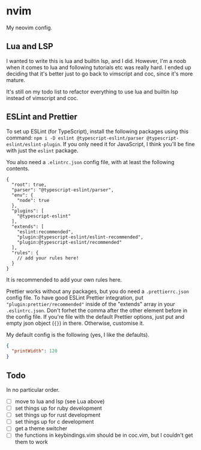 # nvim

My neovim config.

## Lua and LSP

I wanted to write this is lua and builtin lsp, and I did. However, I'm a noob when it comes to lua and following tutorials etc was really hard. I ended up deciding that it's better just to go back to vimscript and coc, since it's more mature.

It's still on my todo list to refactor everything to use lua and builtin lsp instead of vimscript and coc.

## ESLint and Prettier

To set up ESLint (for TypeScript), install the following packages using this command: `npm i -D eslint @typescript-eslint/parser @typescript-eslint/eslint-plugin`. If you only need it for JavaScript, I think you'll be fine with just the `eslint` package.

You also need a `.elintrc.json` config file, with at least the following contents.

```jsonc
{
  "root": true,
  "parser": "@typescript-eslint/parser",
  "env": {
    "node": true
  },
  "plugins": [
    "@typescript-eslint"
  ],
  "extends": [
    "eslint:recommended",
    "plugin:@typescript-eslint/eslint-recommended",
    "plugin:@typescript-eslint/recommended"
  ],
  "rules": {
    // add your rules here!
  }
}
```

It is recommended to add your own rules here.

Prettier works without any packages, but you do need a `.prettierrc.json` config file. To have good ESLint Prettier integration, put `"plugin:prettier/recommended"` inside of the "extends" array in your `.eslintrc.json`. Don't forhet the comma after the other element before in the config file. If you're file with the default Prettier options, just put and empty json object (`{}`) in there. Otherwise, customise it.

My default config is the following (yes, I like the defaults).

```json
{
  "printWidth": 120
}
```

## Todo

In no particular order.

- [ ] move to lua and lsp (see Lua above)
- [ ] set things up for ruby development
- [ ] set things up for rust development
- [ ] set things up for c development
- [ ] get a theme switcher
- [ ] the functions in keybindings.vim should be in coc.vim, but I couldn't get them to work
